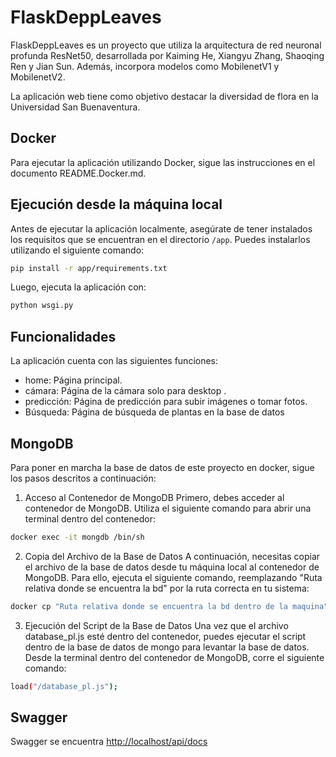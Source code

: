 # FlaskDeppLeaves

FlaskDeppLeaves es un proyecto que utiliza la arquitectura de red neuronal profunda ResNet50, desarrollada por Kaiming He, Xiangyu Zhang, Shaoqing Ren y Jian Sun. Además, incorpora modelos como MobilenetV1 y MobilenetV2.

La aplicación web tiene como objetivo destacar la diversidad de flora en la Universidad San Buenaventura.

## Docker

Para ejecutar la aplicación utilizando Docker, sigue las instrucciones en el documento README.Docker.md.

## Ejecución desde la máquina local

Antes de ejecutar la aplicación localmente, asegúrate de tener instalados los requisitos que se encuentran en el directorio `/app`. Puedes instalarlos utilizando el siguiente comando:

```bash
pip install -r app/requirements.txt
```
Luego, ejecuta la aplicación con:

```bash
python wsgi.py
```
## Funcionalidades
La aplicación cuenta con las siguientes funciones:

- home: Página principal.
- cámara: Página de la cámara solo para desktop .
- predicción: Página de predicción para subir imágenes o tomar fotos.
- Búsqueda: Página de búsqueda de plantas en la base de datos


## MongoDB

Para poner en marcha la base de datos de este proyecto en docker, sigue los pasos descritos a continuación:

1. Acceso al Contenedor de MongoDB
Primero, debes acceder al contenedor de MongoDB. Utiliza el siguiente comando para abrir una terminal dentro del contenedor:

```bash
docker exec -it mongdb /bin/sh
```
2. Copia del Archivo de la Base de Datos
A continuación, necesitas copiar el archivo de la base de datos desde tu máquina local al contenedor de MongoDB. Para ello, ejecuta el siguiente comando, reemplazando "Ruta relativa donde se encuentra la bd" por la ruta correcta en tu sistema:

```bash
docker cp "Ruta relativa donde se encuentra la bd dentro de la maquina"/database_pl.js mongodb:/database_pl.js
```

3. Ejecución del Script de la Base de Datos
Una vez que el archivo database_pl.js esté dentro del contenedor, puedes ejecutar el script dentro de la base de datos de mongo para levantar la base de datos. Desde la terminal dentro del contenedor de MongoDB, corre el siguiente comando:

```bash
load("/database_pl.js");
```



## Swagger
Swagger se encuentra [http://localhost/api/docs](http://localhost/api/docs)
